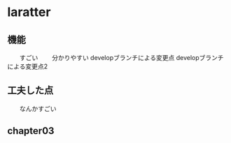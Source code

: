 # laratter

## 機能
　　すごい
　　分かりやすい
   developブランチによる変更点
   developブランチによる変更点2

## 工夫した点
　　なんかすごい

## chapter03
